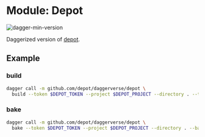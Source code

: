 # Module: Depot

![dagger-min-version](https://img.shields.io/badge/dagger%20version-v0.9.3-yellow)

Daggerized version of [depot](https://depot.dev).

## Example

### build

```sh
dagger call -m github.com/depot/daggerverse/depot \
  build --token $DEPOT_TOKEN --project $DEPOT_PROJECT --directory . --tags howdy/microservice:6.5.44  --load
```

### bake

```sh
dagger call -m github.com/depot/daggerverse/depot \
  bake --token $DEPOT_TOKEN --project $DEPOT_PROJECT --directory . --bake-file docker-bake.hcl --load
```
